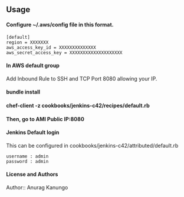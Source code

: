 ## Usage

#### Configure ~/.aws/config file in this format.

```
[default]
region = XXXXXXX
aws_access_key_id = XXXXXXXXXXXXXX
aws_secret_access_key = XXXXXXXXXXXXXXXXXXXX
```

#### In AWS default group 
Add Inbound Rule to SSH and TCP Port 8080 allowing your IP.


#### bundle install

#### chef-client -z cookbooks/jenkins-c42/recipes/default.rb


#### Then, go to AMI Public IP:8080

#### Jenkins Default login

This can be configured in cookbooks/jenkins-c42/attributed/default.rb
```
username : admin
password : admin
```

#### License and Authors

Author:: Anurag Kanungo
